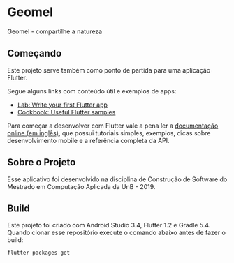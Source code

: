 # Geomel

Geomel - compartilhe a natureza

## Começando

Este projeto serve também como ponto de partida para uma aplicação Flutter.

Segue alguns links com conteúdo útil e exemplos de apps:

- [Lab: Write your first Flutter app](https://flutter.io/docs/get-started/codelab)
- [Cookbook: Useful Flutter samples](https://flutter.io/docs/cookbook)

Para começar a desenvolver com Flutter vale a pena ler a
[documentação online (em inglês)](https://flutter.io/docs), que possui tutoriais simples,
exemplos, dicas sobre desenvolvimento mobile e a referência completa da API.

## Sobre o Projeto

Esse aplicativo foi desenvolvido na disciplina de Construção de Software do Mestrado
em Computação Aplicada da UnB - 2019.

## Build

Este projeto foi criado com Android Studio 3.4, Flutter 1.2 e Gradle 5.4.
Quando clonar esse repositório execute o comando abaixo antes de fazer o build:

    flutter packages get
